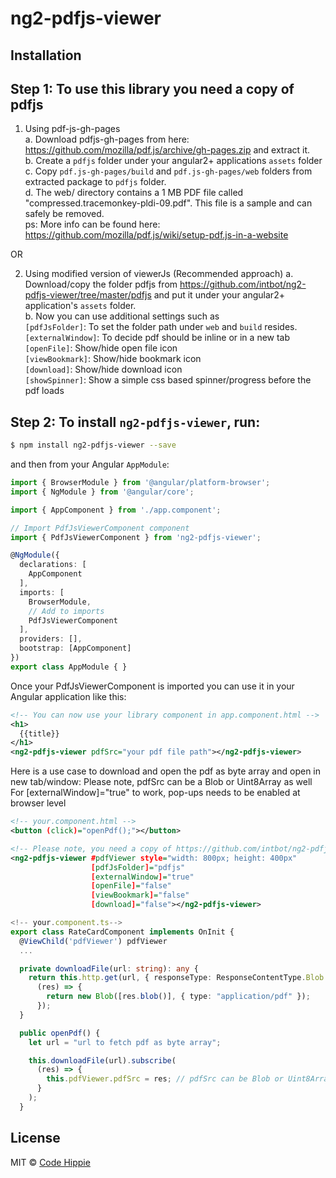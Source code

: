 # ng2-pdfjs-viewer

## Installation

## Step 1: To use this library you need a copy of pdfjs

1. Using pdf-js-gh-pages  
    a. Download pdfjs-gh-pages from here: https://github.com/mozilla/pdf.js/archive/gh-pages.zip and extract it.  
    b. Create a `pdfjs` folder under your angular2+ applications `assets` folder  
    c. Copy `pdf.js-gh-pages/build` and `pdf.js-gh-pages/web` folders from extracted package to `pdfjs` folder.  
    d. The web/ directory contains a 1 MB PDF file called "compressed.tracemonkey-pldi-09.pdf". This file is a sample and can safely  be removed.  
    ps: More info can be found here: https://github.com/mozilla/pdf.js/wiki/setup-pdf.js-in-a-website

  OR

2. Using modified version of viewerJs (Recommended approach)  </b>
    a. Download/copy the folder pdfjs from https://github.com/intbot/ng2-pdfjs-viewer/tree/master/pdfjs and put it under your   angular2+ application's `assets` folder.  
    b. Now you can use additional settings such as   
     `[pdfJsFolder]`: To set the folder path under `web` and `build` resides.  
     `[externalWindow]`: To decide pdf should be inline or in a new tab  
     `[openFile]`: Show/hide open file icon  
     `[viewBookmark]`: Show/hide bookmark icon  
     `[download]`: Show/hide download icon  
     `[showSpinner]`: Show a simple css based spinner/progress before the pdf loads  

## Step 2: To install `ng2-pdfjs-viewer`, run:

```bash
$ npm install ng2-pdfjs-viewer --save
```

and then from your Angular `AppModule`:

```typescript
import { BrowserModule } from '@angular/platform-browser';
import { NgModule } from '@angular/core';

import { AppComponent } from './app.component';

// Import PdfJsViewerComponent component
import { PdfJsViewerComponent } from 'ng2-pdfjs-viewer';

@NgModule({
  declarations: [
    AppComponent
  ],
  imports: [
    BrowserModule,
    // Add to imports
    PdfJsViewerComponent
  ],
  providers: [],
  bootstrap: [AppComponent]
})
export class AppModule { }
```

Once your PdfJsViewerComponent is imported  you can use it in your Angular application like this:

```xml
<!-- You can now use your library component in app.component.html -->
<h1>
  {{title}}
</h1>
<ng2-pdfjs-viewer pdfSrc="your pdf file path"></ng2-pdfjs-viewer>
```

Here is a use case to download and open the pdf as byte array and open in new tab/window:
Please note, pdfSrc can be a Blob or Uint8Array as well
For [externalWindow]="true" to work, pop-ups needs to be enabled at browser level

```xml
<!-- your.component.html -->
<button (click)="openPdf();"></button>

<!-- Please note, you need a copy of https://github.com/intbot/ng2-pdfjs-viewer/tree/master/pdfjs for some of the below features to work -->
<ng2-pdfjs-viewer #pdfViewer style="width: 800px; height: 400px"
                  [pdfJsFolder]="pdfjs"
                  [externalWindow]="true"
                  [openFile]="false"
                  [viewBookmark]="false"
                  [download]="false"></ng2-pdfjs-viewer>
```

```typescript
<!-- your.component.ts-->
export class RateCardComponent implements OnInit {
  @ViewChild('pdfViewer') pdfViewer
  ...

  private downloadFile(url: string): any {
    return this.http.get(url, { responseType: ResponseContentType.Blob }).map(
      (res) => {
        return new Blob([res.blob()], { type: "application/pdf" });
      });
  }

  public openPdf() {
    let url = "url to fetch pdf as byte array";

    this.downloadFile(url).subscribe(
      (res) => {
        this.pdfViewer.pdfSrc = res; // pdfSrc can be Blob or Uint8Array
      }
    );
  }
```

## License

MIT © [Code Hippie](mailto:codehippie1@gmail.com)

